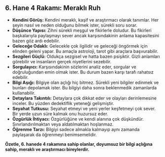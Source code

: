 ## 6. Hane 4 Rakamı: Meraklı Ruh

* **Kendini Görüş:** Kendini meraklı, kaşif ve araştırmacı olarak tanımlar. Her şeyin nasıl ve neden olduğunu bilmek ister, sürekli soru sorar.
* **Düşünce Yapısı:** Zihni sürekli meşgul ve fikirlerle doludur. Bu fikirleri başkalarıyla paylaşmayı sever ancak karşısındakinin anlama kapasitesini bazen göz ardı edebilir. 
* **Geleceğe Odaklı:** Gelecekle çok ilgilidir ve geleceği öngörmek için elinden geleni yapar. Bu amaçla astroloji, tarot gibi araçlara başvurabilir.
* **Sezgileri Güçlü:** Oldukça sezgisel ve hatta bazen psişiktir. Gizli anlamları görebilir ve insanların gerçek niyetlerini sezebilir. 
* **Sorgulayıcı:**  Karşısındakinin sözlerini analiz eder, sorgular ve doğruluğundan emin olmak ister. Bu durum bazen karşı tarafı rahatsız edebilir.
* **Bilgi Aşığı:** Bilgiye olan açlığı hiç bitmez. Sürekli yeni bilgiler edinmek ve bunları depolamak ister. Bu bilgiyi daha sonra beklenmedik zamanlarda kullanabilir.
* **Detaylara Takıntılı:** Detaylara çok dikkat eder ve olayları derinlemesine inceler. Bu yüzden dedektiflik yeteneği gelişmiştir.
* **Seyahat Tutkusu:** Seyahat etmeyi ve yeni yerler keşfetmeyi çok sever. Bir yerde uzun süre kalmak onu huzursuz eder.
* **Özgürlük İhtiyacı:** Özgürlüğüne ve kendi alanına çok düşkündür. Sınırlandırılmaktan veya aldatılmaktan hoşlanmaz.
* **Öğrenme Tarzı:** Bilgiyi sadece almakla kalmayıp aynı zamanda paylaşarak da öğrenmeyi benimsemelidir.

**Özetle, 6. hanede 4 rakamına sahip olanlar, doyumsuz bir bilgi açlığına sahip, meraklı ve araştırmacı bireylerdir.** 

